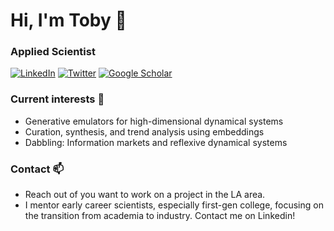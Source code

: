 # Hi, I'm Toby 👋

### Applied Scientist
[![LinkedIn](https://img.shields.io/static/v1?label=&message=LinkedIn&color=0077B5&style=flat-square&logo=linkedin)](https://www.linkedin.com/in/bischtob)
[![Twitter](https://img.shields.io/twitter/follow/bischtob?logo=twitter&style=flat-square)](https://twitter.com/bischtob)
[![Google Scholar](https://img.shields.io/static/v1?label=&message=Google%20Scholar&color=gray&style=flat-square&logo=google-scholar)](https://scholar.google.com/citations?user=90o1ec0AAAAJ&hl=en)

### Current interests 🤔
- Generative emulators for high-dimensional dynamical systems
- Curation, synthesis, and trend analysis using embeddings
- Dabbling: Information markets and reflexive dynamical systems

### Contact 📫 
- Reach out of you want to work on a project in the LA area.
- I mentor early career scientists, especially first-gen college, focusing on the transition from academia to industry. Contact me on Linkedin!

